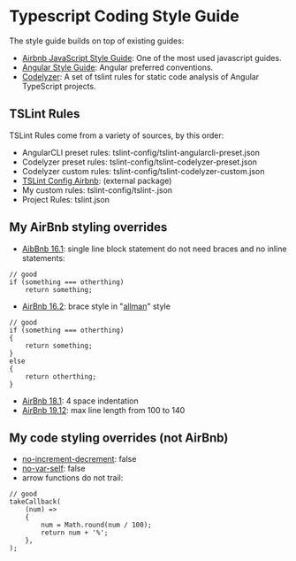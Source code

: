 # Typescript Coding Style Guide

The style guide builds on top of existing guides:
- [Airbnb JavaScript Style Guide](https://github.com/airbnb/javascript): One of the most used javascript guides.
- [Angular Style Guide](https://angular.io/guide/styleguide): Angular preferred conventions.
- [Codelyzer](https://github.com/mgechev/codelyzer): A set of tslint rules for static code analysis of Angular TypeScript projects.

## TSLint Rules

TSLint Rules come from a variety of sources, by this order:
- AngularCLI preset rules: tslint-config/tslint-angularcli-preset.json
- Codelyzer preset rules: tslint-config/tslint-codelyzer-preset.json
- Codelyzer custom rules: tslint-config/tslint-codelyzer-custom.json
- [TSLint Config Airbnb](https://github.com/progre/tslint-config-airbnb): (external package)
- My custom rules: tslint-config/tslint-.json
- Project Rules: tslint.json

## My AirBnb styling overrides

- [AibBnb 16.1](https://github.com/airbnb/javascript#blocks--braces): single line block statement do not need braces and no inline statements:
```
// good
if (something === otherthing)
    return something;
```
- [AirBnb 16.2](https://github.com/airbnb/javascript#blocks--cuddled-elses): brace style in "[allman](https://en.wikipedia.org/wiki/Indentation_style#Allman_style)" style
```
// good
if (something === otherthing)
{
    return something;
}
else
{
    return otherthing;
}
```
- [AirBnb 18.1](https://github.com/airbnb/javascript#comments--multiline): 4 space indentation
- [AirBnb 19.12](https://github.com/airbnb/javascript#whitespace--max-len): max line length from 100 to 140

## My code styling overrides (not AirBnb)

- [no-increment-decrement](https://github.com/Microsoft/tslint-microsoft-contrib): false
- [no-var-self](https://github.com/Microsoft/tslint-microsoft-contrib): false
- arrow functions do not trail:
```
// good
takeCallback(
    (num) =>
    {
        num = Math.round(num / 100);
        return num + '%';
    },
);
```